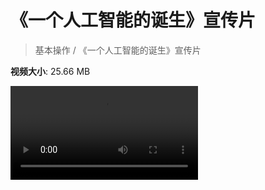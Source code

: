 # 《一个人工智能的诞生》宣传片

> 基本操作 / 《一个人工智能的诞生》宣传片

**视频大小**: 25.66 MB

<div class="video"><video src="https://file.hsyhx.top/archive/基本操作/《一个人工智能的诞生》宣传片.mp4" controls preload>🤔 您的浏览器不支持 video 标签</video></div>